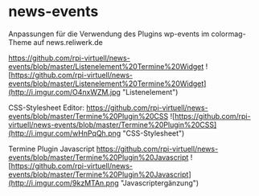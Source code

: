 # news-events
Anpassungen für die Verwendung des Plugins wp-events im colormag-Theme auf news.reliwerk.de 

https://github.com/rpi-virtuell/news-events/blob/master/Listenelement%20Termine%20Widget
![https://github.com/rpi-virtuell/news-events/blob/master/Listenelement%20Termine%20Widget](http://i.imgur.com/O4nxWZM.jpg "Listenelement")

CSS-Stylesheet Editor:
https://github.com/rpi-virtuell/news-events/blob/master/Termine%20Plugin%20CSS
![https://github.com/rpi-virtuell/news-events/blob/master/Termine%20Plugin%20CSS](http://i.imgur.com/wHnPqQh.png "CSS-Stylesheet")

Termine Plugin Javascript
https://github.com/rpi-virtuell/news-events/blob/master/Termine%20Plugin%20Javascript
![https://github.com/rpi-virtuell/news-events/blob/master/Termine%20Plugin%20Javascript](http://i.imgur.com/9kzMTAn.png "Javascriptergänzung")
